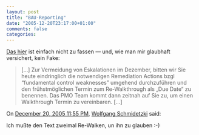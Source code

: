 ```yaml
---
layout: post
title: "BAU-Reporting"
date: "2005-12-20T23:17:00+01:00"
comments: false
categories: 
---
```


<p><a href="http://www.gjmptw.de/mp/blog/2005/12/denglish_forever.html">Das hier</a> ist einfach nicht zu fassen &#8212; und, wie man mir glaubhaft versichert, kein Fake:</p>

<blockquote>
<p>[&#8230;] Zur Vermeidung von Eskalationen im Dezember, bitten wir Sie heute eindringlich die notwendigen Remediation Actions bzgl &#8220;fundamental control weaknesses&#8221; umgehend durchzuf&#252;hren und den fr&#252;hstm&#246;glichen Termin zum Re-Walkthrough als &#8222;Due Date&#8220; zu benennen. Das PMO Team kommt dann zeitnah auf Sie zu, um einen Walkthrough Termin zu vereinbaren. [&#8230;]</p>
</blockquote>

<section class="comments">

<div class="comment" id="comment-740">
On <a href="#comment-740" title="Permalink to this comment">December 20, 2005 11:55 PM</a>, <a href="http://schmidetzki.net" title="http://schmidetzki.net" rel="nofollow">Wolfgang Schmidetzki</a>
said:
<p>Ich mußte den Text zweimal Re-Walken, un ihn zu glauben :-)</p>


</section>


